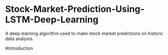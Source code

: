 # Stock-Market-Prediction-Using-LSTM-Deep-Learning
A deep learning algorithm used to make stock market predictions on historic data analysis.

#Introduction
